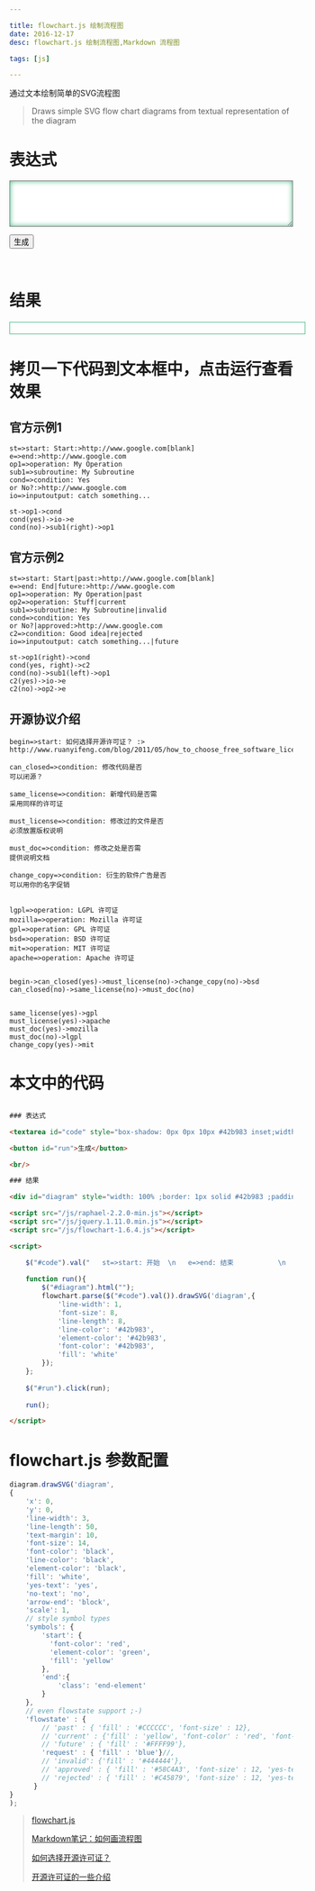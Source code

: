 ```yaml
---

title: flowchart.js 绘制流程图
date: 2016-12-17
desc: flowchart.js 绘制流程图,Markdown 流程图

tags: [js]

---
```


通过文本绘制简单的SVG流程图
> Draws simple SVG flow chart diagrams from textual representation of the diagram



<!--more-->


# 表达式

<textarea id="code" style="box-shadow: 0px 0px 10px #42b983 inset;width: 100%;padding: 10px; " rows="4"></textarea>

<button id="run">生成</button>

<br/>

# 结果
<div id="diagram" style="width: 100% ;border: 1px solid #42b983 ;padding: 10px; margin: 20px 0px"></div>

# 拷贝一下代码到文本框中，点击运行查看效果

## 官方示例1
```code
st=>start: Start:>http://www.google.com[blank]
e=>end:>http://www.google.com
op1=>operation: My Operation
sub1=>subroutine: My Subroutine
cond=>condition: Yes
or No?:>http://www.google.com
io=>inputoutput: catch something...

st->op1->cond
cond(yes)->io->e
cond(no)->sub1(right)->op1
```

## 官方示例2
```code
st=>start: Start|past:>http://www.google.com[blank]
e=>end: End|future:>http://www.google.com
op1=>operation: My Operation|past
op2=>operation: Stuff|current
sub1=>subroutine: My Subroutine|invalid
cond=>condition: Yes
or No?|approved:>http://www.google.com
c2=>condition: Good idea|rejected
io=>inputoutput: catch something...|future

st->op1(right)->cond
cond(yes, right)->c2
cond(no)->sub1(left)->op1
c2(yes)->io->e
c2(no)->op2->e
```

## 开源协议介绍
```code
begin=>start: 如何选择开源许可证？ :> http://www.ruanyifeng.com/blog/2011/05/how_to_choose_free_software_licenses.html[blank]

can_closed=>condition: 修改代码是否
可以闭源？

same_license=>condition: 新增代码是否需
采用同样的许可证

must_license=>condition: 修改过的文件是否
必须放置版权说明

must_doc=>condition: 修改之处是否需
提供说明文档

change_copy=>condition: 衍生的软件广告是否
可以用你的名字促销
  
  
lgpl=>operation: LGPL 许可证
mozilla=>operation: Mozilla 许可证
gpl=>operation: GPL 许可证
bsd=>operation: BSD 许可证
mit=>operation: MIT 许可证
apache=>operation: Apache 许可证
  
  
begin->can_closed(yes)->must_license(no)->change_copy(no)->bsd
can_closed(no)->same_license(no)->must_doc(no)

  
same_license(yes)->gpl
must_license(yes)->apache
must_doc(yes)->mozilla
must_doc(no)->lgpl
change_copy(yes)->mit
```

# 本文中的代码
```html

### 表达式

<textarea id="code" style="box-shadow: 0px 0px 10px #42b983 inset;width: 100%;padding: 10px; " rows="4"></textarea>

<button id="run">生成</button>

<br/>

### 结果

<div id="diagram" style="width: 100% ;border: 1px solid #42b983 ;padding: 10px; margin: 20px 0px"></div>

<script src="/js/raphael-2.2.0-min.js"></script>
<script src="/js/jquery.1.11.0.min.js"></script>
<script src="/js/flowchart-1.6.4.js"></script>

<script>

    $("#code").val("   st=>start: 开始  \n   e=>end: 结束           \n   st->e ".replace(/   /g,""));
    
    function run(){
        $("#diagram").html("");
        flowchart.parse($("#code").val()).drawSVG('diagram',{
            'line-width': 1,
            'font-size': 8,
            'line-length': 8,
            'line-color': '#42b983',
            'element-color': '#42b983',
            'font-color': '#42b983',
            'fill': 'white'
        });
    };
    
    $("#run").click(run);
    
    run();

</script>


```

# flowchart.js 参数配置

```js
diagram.drawSVG('diagram', 
{
    'x': 0,
    'y': 0,
    'line-width': 3,
    'line-length': 50,
    'text-margin': 10,
    'font-size': 14,
    'font-color': 'black',
    'line-color': 'black',
    'element-color': 'black',
    'fill': 'white',
    'yes-text': 'yes',
    'no-text': 'no',
    'arrow-end': 'block',
    'scale': 1,
    // style symbol types
    'symbols': {
        'start': {
          'font-color': 'red',
          'element-color': 'green',
          'fill': 'yellow'
        },
        'end':{
            'class': 'end-element'
        }
    },
    // even flowstate support ;-)
    'flowstate' : {
        // 'past' : { 'fill' : '#CCCCCC', 'font-size' : 12},
        // 'current' : {'fill' : 'yellow', 'font-color' : 'red', 'font-weight' : 'bold'},
        // 'future' : { 'fill' : '#FFFF99'},
        'request' : { 'fill' : 'blue'}//,
        // 'invalid': {'fill' : '#444444'},
        // 'approved' : { 'fill' : '#58C4A3', 'font-size' : 12, 'yes-text' : 'APPROVED', 'no-text' : 'n/a' },
        // 'rejected' : { 'fill' : '#C45879', 'font-size' : 12, 'yes-text' : 'n/a', 'no-text' : 'REJECTED' }
      }
}
);
```


> [flowchart.js](http://flowchart.js.org/)
>
> [Markdown笔记：如何画流程图](https://segmentfault.com/a/1190000006247465)
>
> [如何选择开源许可证？](http://www.ruanyifeng.com/blog/2011/05/how_to_choose_free_software_licenses.html)
>
> [开源许可证的一些介绍](http://git.oschina.net/oschina/git-osc/wikis/License)



<script src="/js/raphael-2.2.0-min.js"></script>
<script src="/js/jquery.1.11.0.min.js"></script>
<script src="/js/flowchart-1.6.4.js"></script>

<script>

    $("#code").val("   st=>start: 开始  \n   e=>end: 结束           \n   st->e ".replace(/   /g,""));
    
    function run(){
        $("#diagram").html("");
        flowchart.parse($("#code").val()).drawSVG('diagram',{
            'line-width': 1,
            'font-size': 8,
            'line-length': 8,
            'line-color': '#42b983',
            'element-color': '#42b983',
            'font-color': '#42b983',
            'fill': 'white'
        });
    };
    
    $("#run").click(run);
    
    run();

</script>

